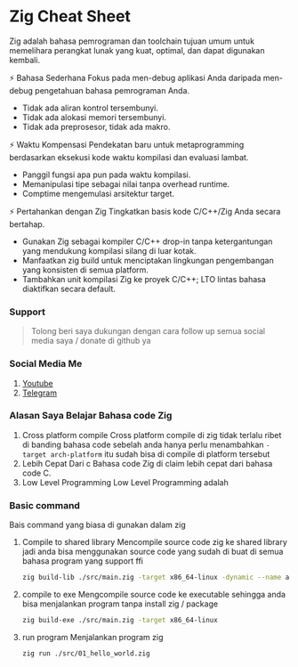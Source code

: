 # Zig Cheat Sheet
Zig adalah bahasa pemrograman dan toolchain tujuan umum untuk memelihara perangkat lunak yang kuat, optimal, dan dapat digunakan kembali.

⚡ Bahasa Sederhana
Fokus pada men-debug aplikasi Anda daripada men-debug pengetahuan bahasa pemrograman Anda.

- Tidak ada aliran kontrol tersembunyi.
- Tidak ada alokasi memori tersembunyi.
- Tidak ada preprosesor, tidak ada makro.

⚡ Waktu Kompensasi
Pendekatan baru untuk metaprogramming berdasarkan eksekusi kode waktu kompilasi dan evaluasi lambat.

- Panggil fungsi apa pun pada waktu kompilasi.
- Memanipulasi tipe sebagai nilai tanpa overhead runtime.
- Comptime mengemulasi arsitektur target.
  
⚡ Pertahankan dengan Zig
Tingkatkan basis kode C/C++/Zig Anda secara bertahap.

- Gunakan Zig sebagai kompiler C/C++ drop-in tanpa ketergantungan yang mendukung kompilasi silang di luar kotak.
- Manfaatkan zig build untuk menciptakan lingkungan pengembangan yang konsisten di semua platform.
- Tambahkan unit kompilasi Zig ke proyek C/C++; LTO lintas bahasa diaktifkan secara default.


### Support
> Tolong beri saya dukungan dengan cara follow up semua social media saya / donate di github ya

### Social Media Me

1. [Youtube](https://youtube.com/@azkadev)
2. [Telegram](https://t.me/azkadev)

### Alasan Saya Belajar Bahasa code Zig
1. Cross platform compile
   Cross platform compile di zig tidak terlalu ribet di banding bahasa code sebelah anda hanya perlu menambahkan `-target arch-platform` itu sudah bisa di compile di platform tersebut
2. Lebih Cepat Dari c
   Bahasa code Zig di claim lebih cepat dari bahasa code C.
3. Low Level Programming
   Low Level Programming adalah

### Basic command
Bais command yang biasa di gunakan dalam zig
1. Compile to shared library
    Mencompile source code zig ke shared library jadi anda bisa menggunakan source code yang sudah di buat di semua bahasa program yang support ffi
    ```bash
    zig build-lib ./src/main.zig -target x86_64-linux -dynamic --name azka
    ```

2. compile to exe
    Mengcompile source code ke executable sehingga anda bisa menjalankan program tanpa install zig / package
    ```bash
    zig build-exe ./src/main.zig -target x86_64-linux
    ```

3. run program
    Menjalankan program zig
    ```bash
    zig run ./src/01_hello_world.zig
    ```